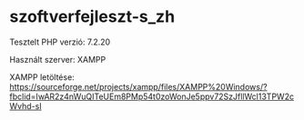 # szoftverfejleszt-s_zh

Tesztelt PHP verzió: 7.2.20

Használt szerver: XAMPP

XAMPP letöltése: https://sourceforge.net/projects/xampp/files/XAMPP%20Windows/?fbclid=IwAR2z4nWuQITeUEm8PMp54t0zoWonJe5ppv72SzJfllWcl13TPW2cWvhd-sI
